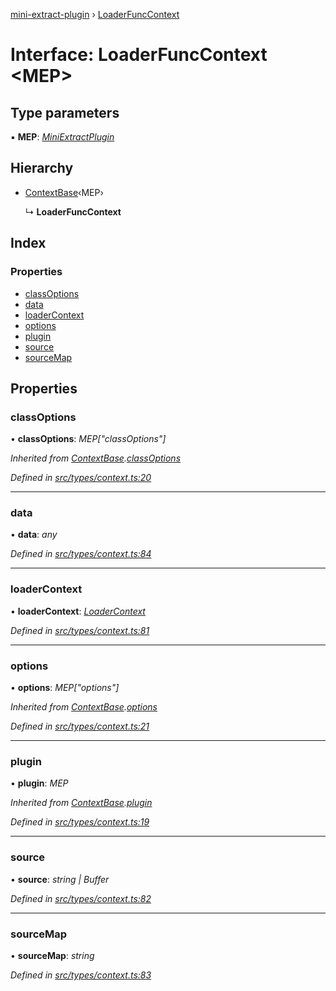 [mini-extract-plugin](../README.md) › [LoaderFuncContext](loaderfunccontext.md)

# Interface: LoaderFuncContext <**MEP**>

## Type parameters

▪ **MEP**: *[MiniExtractPlugin](miniextractplugin.md)*

## Hierarchy

* [ContextBase](contextbase.md)‹MEP›

  ↳ **LoaderFuncContext**

## Index

### Properties

* [classOptions](loaderfunccontext.md#classoptions)
* [data](loaderfunccontext.md#data)
* [loaderContext](loaderfunccontext.md#loadercontext)
* [options](loaderfunccontext.md#options)
* [plugin](loaderfunccontext.md#plugin)
* [source](loaderfunccontext.md#source)
* [sourceMap](loaderfunccontext.md#sourcemap)

## Properties

###  classOptions

• **classOptions**: *MEP["classOptions"]*

*Inherited from [ContextBase](contextbase.md).[classOptions](contextbase.md#classoptions)*

*Defined in [src/types/context.ts:20](https://github.com/JuroOravec/mini-extract-plugin/blob/ee56c59/src/types/context.ts#L20)*

___

###  data

• **data**: *any*

*Defined in [src/types/context.ts:84](https://github.com/JuroOravec/mini-extract-plugin/blob/ee56c59/src/types/context.ts#L84)*

___

###  loaderContext

• **loaderContext**: *[LoaderContext](../README.md#loadercontext)*

*Defined in [src/types/context.ts:81](https://github.com/JuroOravec/mini-extract-plugin/blob/ee56c59/src/types/context.ts#L81)*

___

###  options

• **options**: *MEP["options"]*

*Inherited from [ContextBase](contextbase.md).[options](contextbase.md#options)*

*Defined in [src/types/context.ts:21](https://github.com/JuroOravec/mini-extract-plugin/blob/ee56c59/src/types/context.ts#L21)*

___

###  plugin

• **plugin**: *MEP*

*Inherited from [ContextBase](contextbase.md).[plugin](contextbase.md#plugin)*

*Defined in [src/types/context.ts:19](https://github.com/JuroOravec/mini-extract-plugin/blob/ee56c59/src/types/context.ts#L19)*

___

###  source

• **source**: *string | Buffer*

*Defined in [src/types/context.ts:82](https://github.com/JuroOravec/mini-extract-plugin/blob/ee56c59/src/types/context.ts#L82)*

___

###  sourceMap

• **sourceMap**: *string*

*Defined in [src/types/context.ts:83](https://github.com/JuroOravec/mini-extract-plugin/blob/ee56c59/src/types/context.ts#L83)*
